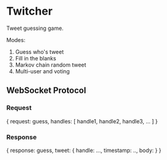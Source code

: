 # Twitcher
Tweet guessing game.

Modes:
  1. Guess who's tweet
  2. Fill in the blanks
  3. Markov chain random tweet
  4. Multi-user and voting

## WebSocket Protocol

### Request

{
  request: guess,
  handles: [
    handle1,
    handle2,
    handle3,
    ...
  ]
}
   
### Response

{
  response: guess,
  tweet: {
    handle: ...,
    timestamp: ..,
    body:
   }
}
